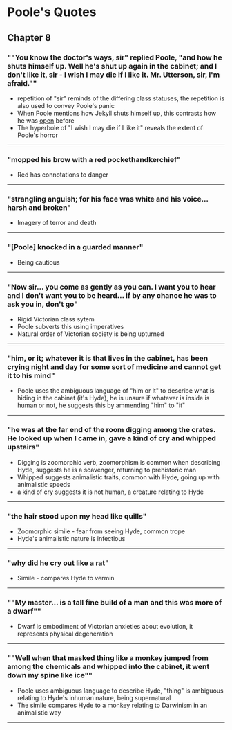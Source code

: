 # Poole's Quotes

## Chapter 8

### ""You know the doctor's ways, sir" replied Poole, "and how he shuts himself up. Well he's shut up again in the cabinet; and I don't like it, sir - I wish I may die if I like it. Mr. Utterson, sir, I'm afraid.""

- repetition of "sir" reminds of the differing class statuses, the repetition is also used to convey Poole's panic
- When Poole mentions how Jekyll shuts himself up, this contrasts how he was [open](./jekyll.md/#he-was-much-in-the-open-air-his-face-seemed-to-open) before
- The hyperbole of "I wish I may die if I like it" reveals the extent of Poole's horror

---

### "mopped his brow with a red pockethandkerchief"

- Red has connotations to danger

---

### "strangling anguish; for his face was white and his voice... harsh and broken"

- Imagery of terror and death

---

### "[Poole] knocked in a guarded manner"

- Being cautious

---

### "Now sir... you come as gently as you can. I want you to hear and I don't want you to be heard... if by any chance he was to ask you in, don't go"

- Rigid Victorian class sytem
- Poole subverts this using imperatives
- Natural order of Victorian society is being upturned

---

### "him, or it; whatever it is that lives in the cabinet, has been crying night and day for some sort of medicine and cannot get it to his mind"

- Poole uses the ambiguous language of "him or it" to describe what is hiding in the cabinet (it's Hyde), he is unsure if whatever is inside is human or not, he suggests this by ammending "him" to "it"

---

### "he was at the far end of the room digging among the crates. He looked up when I came in, gave a kind of cry and whipped upstairs"

- Digging is zoomorphic verb, zoomorphism is common when describing Hyde, suggests he is a scavenger, returning to prehistoric man
- Whipped suggests animalistic traits, common with Hyde, going up with animalistic speeds
- a kind of cry suggests it is not human, a creature relating to Hyde

---

### "the hair stood upon my head like quills"

- Zoomorphic simile - fear from seeing Hyde, common trope
- Hyde's animalistic nature is infectious

---

### "why did he cry out like a rat"

- Simile - compares Hyde to vermin

---

### ""My master... is a tall fine build of a man and this was more of a dwarf""

- Dwarf is embodiment of Victorian anxieties about evolution, it represents physical degeneration

---

### ""Well when that masked thing like a monkey jumped from among the chemicals and whipped into the cabinet, it went down my spine like ice""

- Poole uses ambiguous language to describe Hyde, "thing" is ambiguous relating to Hyde's inhuman nature, being supernatural
- The simile compares Hyde to a monkey relating to Darwinism in an animalistic way

---

